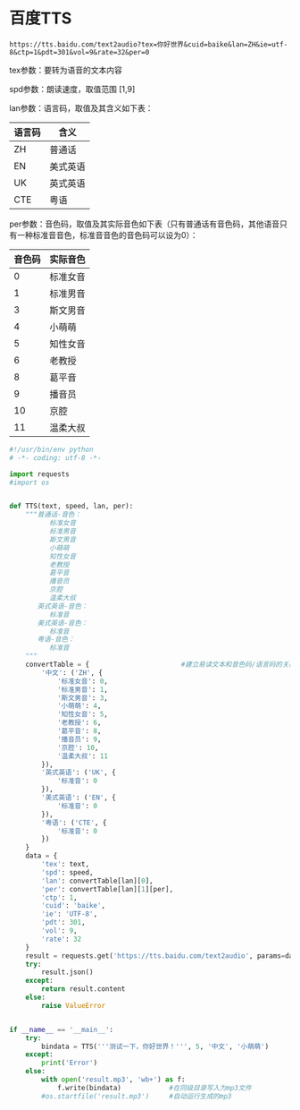 # 百度TTS
```
https://tts.baidu.com/text2audio?tex=你好世界&cuid=baike&lan=ZH&ie=utf-8&ctp=1&pdt=301&vol=9&rate=32&per=0
```

tex参数：要转为语音的文本内容

spd参数：朗读速度，取值范围 [1,9]

lan参数：语言码，取值及其含义如下表：

|语言码|含义|
|-----|----|
|ZH|普通话|
|EN|美式英语|
|UK|英式英语|
|CTE|粤语|

per参数：音色码，取值及其实际音色如下表（只有普通话有音色码，其他语音只有一种标准音音色，标准音音色的音色码可以设为0）：

|音色码|实际音色|
|-----|-------|
|0	  |标准女音|
|1	  |标准男音|
|3	  |斯文男音|
|4	  |小萌萌|
|5	  |知性女音|
|6	  |老教授|
|8	  |葛平音|
|9	  |播音员|
|10	  |京腔|
|11	  |温柔大叔|


```python
#!/usr/bin/env python
# -*- coding: utf-8 -*-

import requests
#import os


def TTS(text, speed, lan, per):
    """普通话-音色：
          标准女音
          标准男音
          斯文男音
          小萌萌
          知性女音
          老教授
          葛平音
          播音员
          京腔
          温柔大叔
       英式英语-音色：
          标准音
       美式英语-音色：
          标准音
       粤语-音色：
          标准音
    """
    convertTable = {                       #建立易读文本和音色码/语言码的关系表
        '中文': ('ZH', {
            '标准女音': 0,
            '标准男音': 1,
            '斯文男音': 3,
            '小萌萌': 4,
            '知性女音': 5,
            '老教授': 6,
            '葛平音': 8,
            '播音员': 9,
            '京腔': 10,
            '温柔大叔': 11
        }),
        '英式英语': ('UK', {
            '标准音': 0
        }),
        '美式英语': ('EN', {
            '标准音': 0
        }),
        '粤语': ('CTE', {
            '标准音': 0
        })
    }
    data = {
        'tex': text,
        'spd': speed,
        'lan': convertTable[lan][0],
        'per': convertTable[lan][1][per],
        'ctp': 1,
        'cuid': 'baike',
        'ie': 'UTF-8',
        'pdt': 301,
        'vol': 9,
        'rate': 32
    }
    result = requests.get('https://tts.baidu.com/text2audio', params=data)
    try:
        result.json()
    except:
        return result.content
    else:
        raise ValueError


if __name__ == '__main__':
    try:
        bindata = TTS('''测试一下，你好世界！''', 5, '中文', '小萌萌')
    except:
        print('Error')
    else:
        with open('result.mp3', 'wb+') as f:
            f.write(bindata)            #在同级目录写入为mp3文件
        #os.startfile('result.mp3')     #自动运行生成的mp3
```